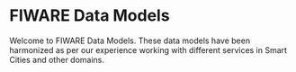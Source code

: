 # FIWARE Data Models

Welcome to FIWARE Data Models. These data models have been harmonized as per our experience working with different
services in Smart Cities and other domains. 